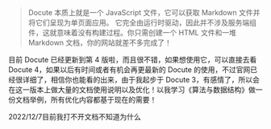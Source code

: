 

> Docute 本质上就是一个 JavaScript 文件，它可以获取 Markdown 文件并将它们呈现为单页面应用。
它完全由运行时驱动，因此并不涉及服务端组件，这就意味着没有构建过程。你只需创建一个 HTML 文件和一堆 Markdown 文档，你的网站就差不多完成了！

目前 Docute 已经更新到第 4 版啦，而且很不错，如果想使用它，可以直接去看 Docute 4​，如果以后有时间或者有机会再更最新的 Docute 的使用，不过官网已经很详细了，相信你也能看的出来，由于我起步于 Docute 3，有感情了，所以会在这一版本上做大量的文档使用说明以及优化！以我学习《算法与数据结构》做一份文档举例，所有优化内容都基于现在的需要！

2022/12/7目前我打不开文档不知道为什么